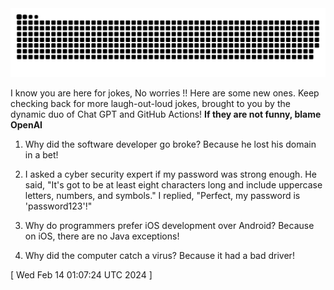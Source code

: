 <picture>
  <source media="(prefers-color-scheme: dark)" srcset="https://raw.githubusercontent.com/platane/platane/output/github-contribution-grid-snake-dark.svg">
  <source media="(prefers-color-scheme: light)" srcset="https://raw.githubusercontent.com/platane/platane/output/github-contribution-grid-snake.svg">
  <img alt="github contribution grid snake animation" src="https://raw.githubusercontent.com/platane/platane/output/github-contribution-grid-snake.svg">
</picture>


I know you are here for jokes, No worries !!
Here are some new ones. Keep checking back for more laugh-out-loud jokes, brought to you by the dynamic duo of Chat GPT and GitHub Actions! __If they are not funny, blame OpenAI__
 
1. Why did the software developer go broke? Because he lost his domain in a bet!

2. I asked a cyber security expert if my password was strong enough. He said, "It's got to be at least eight characters long and include uppercase letters, numbers, and symbols." I replied, "Perfect, my password is 'password123'!"

3. Why do programmers prefer iOS development over Android? Because on iOS, there are no Java exceptions!

4. Why did the computer catch a virus? Because it had a bad driver!
 
[ 
Wed Feb 14 01:07:24 UTC 2024
 ]
